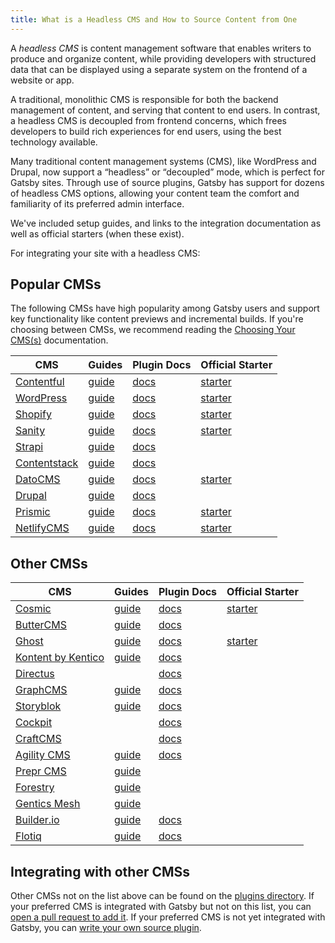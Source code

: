 ```yaml
---
title: What is a Headless CMS and How to Source Content from One
---
```


A _headless CMS_ is content management software that enables writers to produce and organize content, while providing developers with structured data that can be displayed using a separate system on the frontend of a website or app.

A traditional, monolithic CMS is responsible for both the backend management of content, and serving that content to end users. In contrast, a headless CMS is decoupled from frontend concerns, which frees developers to build rich experiences for end users, using the best technology available.

Many traditional content management systems (CMS), like WordPress and Drupal, now support a “headless” or “decoupled” mode, which is perfect for Gatsby sites. Through use of source plugins, Gatsby has support for dozens of headless CMS options, allowing your content team the comfort and familiarity of its preferred admin interface.

We've included setup guides, and links to the integration documentation as well as official starters (when these exist).

<CloudCallout>For integrating your site with a headless CMS:</CloudCallout>

<!--
  Ordering in this section is driven by Gatsby plugin downloads (/plugins/?=gatsby-source-) & CMS vendor size/adoption. The Gatsby team is responsible for deciding which CMSs are included in the "Main CMSs" section.
-->

## Popular CMSs

The following CMSs have high popularity among Gatsby users and support key functionality like content previews and incremental builds. If you're choosing between CMSs, we recommend reading the [Choosing Your CMS(s)](https://www.gatsbyjs.com/docs/conceptual/choosing-a-cms/) documentation.

| CMS                                           | Guides                                                         | Plugin Docs                                 | Official Starter                                                         |
| --------------------------------------------- | -------------------------------------------------------------- | ------------------------------------------- | ------------------------------------------------------------------------ |
| [Contentful](https://www.contentful.com/)     | [guide](/docs/how-to/sourcing-data/sourcing-from-contentful/)  | [docs](/plugins/gatsby-source-contentful)   | [starter](/starters/contentful/starter-gatsby-blog/)                     |
| [WordPress](https://www.wordpress.com/)       | [guide](/docs/how-to/sourcing-data/sourcing-from-wordpress/)   | [docs](/plugins/gatsby-source-wordpress)    | [starter](/starters/gatsbyjs/gatsby-starter-wordpress-blog)              |
| [Shopify](https://www.shopify.com/)           | [guide](/docs/building-an-ecommerce-site-with-shopify/)        | [docs](/plugins/gatsby-source-shopify)      | [starter](/starters/gatsbyjs/gatsby-starter-shopify/)                    |
| [Sanity](https://www.sanity.io/)              | [guide](/docs/sourcing-from-sanity)                            | [docs](/plugins/gatsby-source-sanity/)      | [starter](https://github.com/sanity-io/sanity-template-gatsby-portfolio) |
| [Strapi](https://strapi.io/)                  | [guide](/guides/strapi/)                                       | [docs](/plugins/gatsby-source-strapi)       |                                                                          |
| [Contentstack](https://www.contentstack.com/) | [guide](/docs/sourcing-from-contentstack)                      | [docs](/plugins/gatsby-source-contentstack) |
| [DatoCMS](https://www.datocms.com/)           | [guide](https://www.gatsbyjs.com/guides/datocms/)              | [docs](/plugins/gatsby-source-datocms)      | [starter](/starters/datocms/gatsby-blog-demo/)                           |
| [Drupal](https://www.drupal.com/)             | [guide](/docs/how-to/sourcing-data/sourcing-from-drupal/)      | [docs](/plugins/gatsby-source-drupal)       |                                                                          |
| [Prismic](https://www.prismic.io/)            | [guide](/docs/how-to/sourcing-data/sourcing-from-prismic/)     | [docs](/plugins/gatsby-source-prismic)      | [starter](https://github.com/prismicio/gatsby-blog)                      |
| [NetlifyCMS](https://www.netlifycms.org/)     | [guide](/docs/how-to/sourcing-data/sourcing-from-netlify-cms/) | [docs](/plugins/gatsby-plugin-netlify-cms)  | [starter](/starters/netlify-templates/gatsby-starter-netlify-cms/)       |

## Other CMSs

| CMS                                       | Guides                                                                      | Plugin Docs                                         | Official Starter                                            |
| ----------------------------------------- | --------------------------------------------------------------------------- | --------------------------------------------------- | ----------------------------------------------------------- |
| [Cosmic](https://cosmicjs.com/)           | [guide](https://docs.cosmicjs.com/guides/gatsby)                            | [docs](/plugins/gatsby-source-cosmicjs)             | [starter](https://github.com/cosmicjs/gatsby-blog-cosmicjs) |
| [ButterCMS](https://buttercms.com/)       | [guide](/docs/sourcing-from-buttercms/)                                     | [docs](/plugins/gatsby-source-buttercms)            |                                                             |
| [Ghost](https://ghost.org/)               | [guide](/docs/sourcing-from-ghost/)                                         | [docs](/plugins/gatsby-source-ghost/)               | [starter](/starters/TryGhost/gatsby-starter-ghost/)         |
| [Kontent by Kentico](https://kontent.ai/) | [guide](/docs/sourcing-from-kentico-kontent)                                | [docs](/plugins/@kentico/gatsby-source-kontent)     |                                                             |
| [Directus](https://directus.io/)          |                                                                             | [docs](/plugins/@directus/gatsby-source-directus/)  |                                                             |
| [GraphCMS](https://graphcms.com/)         | [guide](/docs/sourcing-from-graphcms)                                       | [docs](/plugins/gatsby-source-graphql)              |                                                             |
| [Storyblok](https://www.storyblok.com/)   | [guide](https://www.storyblok.com/tp/gatsby-multilanguage-website-tutorial) | [docs](/plugins/gatsby-source-storyblok)            |                                                             |
| [Cockpit](https://getcockpit.com/)        |                                                                             | [docs](/plugins/gatsby-plugin-cockpit)              |                                                             |
| [CraftCMS](https://craftcms.com/)         |                                                                             | [docs](/plugins/gatsby-source-craftcms)             |                                                             |
| [Agility CMS](https://agilitycms.com/)    | [guide](/docs/sourcing-from-agilitycms/)                                    | [docs](/plugins/@agility/gatsby-source-agilitycms/) |                                                             |
| [Prepr CMS](https://prepr.io/)            | [guide](https://docs.prepr.io/docs/frontend-integrations/v1/gatsby)         |                                                     |                                                             |
| [Forestry](https://forestry.io/)          | [guide](/docs/sourcing-from-forestry/)                                      |                                                     |                                                             |
| [Gentics Mesh](https://getmesh.io)        | [guide](/docs/sourcing-from-gentics-mesh)                                   |                                                     |                                                             |
| [Builder.io](https://www.builder.io/)     | [guide](/docs/sourcing-from-builder-io/)                                    | [docs](/plugins/@builder.io/gatsby/)                |                                                             |
| [Flotiq](https://flotiq.com/)             | [guide](/docs/sourcing-from-flotiq/)                                        | [docs](/plugins/gatsby-source-flotiq)               |                                                             |

## Integrating with other CMSs

Other CMSs not on the list above can be found on the [plugins directory](/plugins/?=source). If your preferred CMS is integrated with Gatsby but not on this list, you can [open a pull request to add it](/contributing#how-to-contribute). If your preferred CMS is not yet integrated with Gatsby, you can [write your own source plugin](/docs/how-to/plugins-and-themes/creating-a-source-plugin/).
